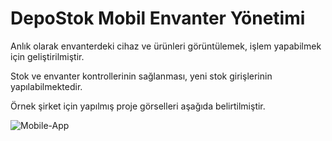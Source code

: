 # DepoStok Mobil Envanter Yönetimi

Anlık olarak envanterdeki cihaz ve ürünleri görüntülemek, işlem yapabilmek için geliştirilmiştir.

Stok ve envanter kontrollerinin sağlanması, yeni stok girişlerinin yapılabilmektedir.

Örnek şirket için yapılmış proje görselleri aşağıda belirtilmiştir.

![Mobile-App](https://user-images.githubusercontent.com/54374012/212134858-51aebb9d-f490-448c-b00f-bd69f01a8647.jpg)
